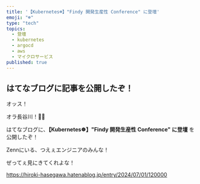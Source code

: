 ```yaml
---
title: '【Kubernetes☸️】"Findy 開発生産性 Conference" に登壇'
emoji: "☸️"
type: "tech"
topics:
  - 登壇
  - kubernetes
  - argocd
  - aws
  - マイクロサービス
published: true
---
```


## はてなブログに記事を公開したぞ！

オッス！

オラ長谷川！✋🏻

はてなブログに、**【Kubernetes☸️】"Findy 開発生産性 Conference" に登壇** を公開したぞ！

Zennにいる、つえぇエンジニアのみんな！

ぜってぇ見にきてくれよな！

https://hiroki-hasegawa.hatenablog.jp/entry/2024/07/01/120000
